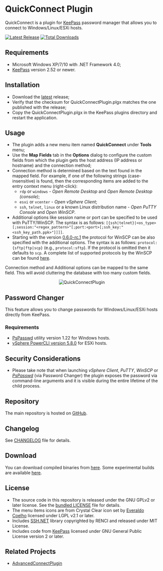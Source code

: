 # QuickConnect Plugin

QuickConnect is a plugin for [KeePass](http://keepass.info) password manager that allows you to connect to Windows/Linux/ESXi hosts.

[![Latest Release](https://img.shields.io/github/release/cristianst85/quickconnectplugin.svg)](https://github.com/cristianst85/quickconnectplugin/releases/latest)
[![Total Downloads](https://img.shields.io/github/downloads/cristianst85/quickconnectplugin/total.svg?maxAge=86400)](https://github.com/cristianst85/quickconnectplugin/releases/latest)

## Requirements

- Microsoft Windows XP/7/10 with .NET Framework 4.0;
- [KeePass](http://keepass.info) version 2.52 or newer.

## Installation

- Download the [latest](https://github.com/cristianst85/QuickConnectPlugin/releases/latest) release;
- Verify that the checksum for QuickConnectPlugin.plgx matches the one published with the release;
- Copy the QuickConnectPlugin.plgx in the KeePass plugins directory and restart the application.

## Usage

- The plugin adds a new menu item named **QuickConnect** under **Tools** menu;
- Use the **Map Fields** tab in the **Options** dialog to configure the custom fields from which the plugin gets the host address (IP address or hostname) and the connection method;
- Connection method is determined based on the text found in the mapped field. For example, if one of the following strings (case-insensitive) is found, then the corresponding items are added to the entry context menu (right-click):
    * `rdp` or `windows` - *Open Remote Desktop* and *Open Remote Desktop (console)*;
    * `esxi` or `vcenter` - *Open vSphere Client*;
    * `ssh`, `telnet`, `linux` or a known Linux distribution name - *Open PuTTY Console* and *Open WinSCP*.
- Additional options like session name or port can be specified to be used with PuTTY/WinSCP. The syntax is as follows:
    `[{ssh|telnet}|<os_type>[;session:"<regex_pattern>"[;port:<port>[;ssh_key:"<ssh_key_path.ppk>"]]]]`.
- Starting with the version [0.6.0-rc.1](https://github.com/cristianst85/QuickConnectPlugin/releases/tag/0.6.0-rc.1) the protocol for WinSCP can be also specified with the additional options. The syntax is as follows:
	`protocol:{sftp|ftp|scp}` (e.g., `protocol:sftp`). If the protocol is omitted then it defaults to `scp`. A complete list of supported protocols by the WinSCP can be found [here](https://winscp.net/eng/docs/protocols).

Connection method and Additional options can be mapped to the same field. This will avoid cluttering the database with too many custom fields.

<p align="center"><img src="https://raw.github.com/cristianst85/QuickConnectPlugin/master/docs/screenshot.png" alt="QuickConnectPlugin" /></p>

## Password Changer

This feature allows you to change passwords for Windows/Linux/ESXi hosts directly from KeePass.

### Requirements

- [PsPasswd](https://technet.microsoft.com/en-us/sysinternals/bb897543.aspx) utility version 1.22 for Windows hosts.
- [vSphere PowerCLI version 5.8.0](https://my.vmware.com/web/vmware/details?downloadGroup=PCLI58R1&productId=420) for ESXi hosts.

## Security Considerations

- Please take note that when launching *vSphere Client*, *PuTTY*, *WinSCP* or [*PsPasswd*](https://technet.microsoft.com/en-us/sysinternals/bb897543.aspx) (via Password Changer) the plugin exposes the password via command-line arguments and it is visible during the entire lifetime of the child process.

## Repository

The main repository is hosted on [GitHub](https://github.com/cristianst85/QuickConnectPlugin).

## Changelog

See [CHANGELOG](https://github.com/cristianst85/QuickConnectPlugin/blob/master/CHANGELOG.md) file for details.

## Download

You can download compiled binaries from [here](https://github.com/cristianst85/QuickConnectPlugin/releases/).
Some experimental builds are available [here](http://www.disruptivesoftware.ro/projects/QuickConnectPlugin/experimental/).

## License

* The source code in this repository is released under the GNU GPLv2 or later license. See the [bundled LICENSE](https://github.com/cristianst85/QuickConnectPlugin/blob/master/LICENSE) file for details.
* The menu items icons are from Crystal Clear icon set by [Everaldo Coelho](http://www.everaldo.com/) licensed under LGPL v2.1 or later.
* Includes [SSH.NET](https://github.com/sshnet/SSH.NET) library copyrighted by RENCI and released under MIT License.
* Includes code from [KeePass](https://keepass.info) licensed under GNU General Public License version 2 or later.

## Related Projects

* [AdvancedConnectPlugin](https://github.com/aalbng/AdvancedConnectPlugin)

